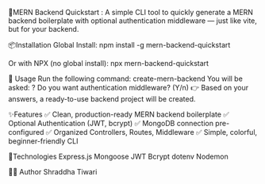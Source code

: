 🚀MERN Backend Quickstart :
    A simple CLI tool to quickly generate a MERN backend boilerplate with optional authentication middleware — just like vite, but for your backend.

📦Installation
Global Install:
                npm install -g mern-backend-quickstart

Or with NPX (no global install):
                npx mern-backend-quickstart

🚀 Usage
Run the following command:
                create-mern-backend
You will be asked:
                ? Do you want authentication middleware? (Y/n)
👉 Based on your answers, a ready-to-use backend project will be created.

✨Features
✅ Clean, production-ready MERN backend boilerplate
✅ Optional Authentication (JWT, bcrypt)
✅ MongoDB connection pre-configured
✅ Organized Controllers, Routes, Middleware
✅ Simple, colorful, beginner-friendly CLI

🔧Technologies
    Express.js
    Mongoose
    JWT
    Bcrypt
    dotenv
    Nodemon

🧑‍💻 Author
Shraddha Tiwari

